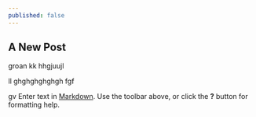 ```yaml
---
published: false
---
```

## A New Post

groan
kk
hhgjuujl

ll
ghghghghghgh
fgf

gv
Enter text in [Markdown](http://daringfireball.net/projects/markdown/). Use the toolbar above, or click the **?** button for formatting help.
